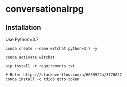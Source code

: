 # conversationalrpg


## Installation

Use Python=3.7


```
conda create --name witchat python=3.7 -y

conda activate witchat

pip install -r requirements.txt

# Refer https://stackoverflow.com/a/60599224/3776827
conda install -c tdido gtts-token
```
